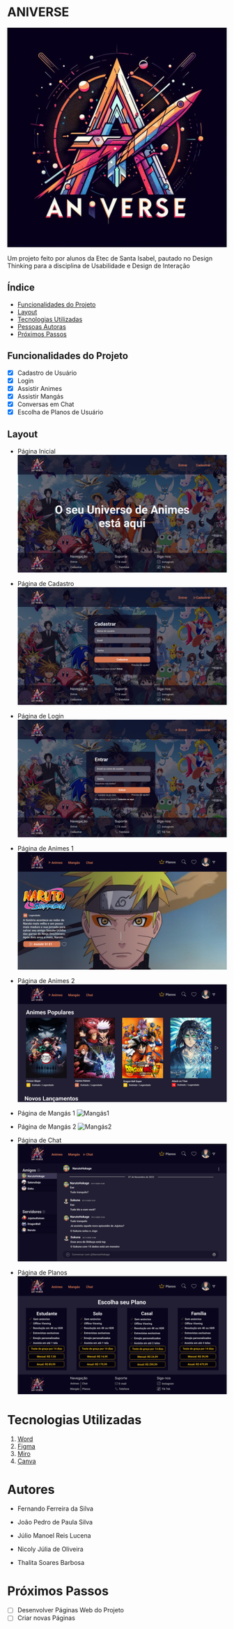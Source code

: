 # ANIVERSE
![Aniverse](./assets/aniverse.jpeg)
<p> Um projeto feito por alunos da Etec de Santa Isabel, pautado no Design Thinking para a disciplina de Usabilidade e Design de Interação </p>

## Índice
- <a href="#funcionalidades-do-projeto">Funcionalidades do Projeto </a>
- <a href="#layout"> Layout </a> 
- <a href="#tecnologias-utilizadas"> Tecnologias Utilizadas </a> 
- <a href="#pessoas-autoras"> Pessoas Autoras </a> 
- <a href="#próximos-passos"> Próximos Passos </a>

## Funcionalidades do Projeto
- [x] Cadastro de Usuário
- [x] Login
- [x] Assistir Animes
- [x] Assistir Mangás
- [x] Conversas em Chat
- [x] Escolha de Planos de Usuário

## Layout
- Página Inicial
![PaginaInicial](./Wireframes/Pag%20Inicial.png)

- Página de Cadastro
![Cadastrar](./Wireframes/Cadastrar.png)

- Página de Login
![Login](./Wireframes/Entrar.png)

- Página de Animes 1
![Animes1](./Wireframes/Animes%20-%201.png)

- Página de Animes 2
![Animes2](./Wireframes/Animes%20-%202.png)

- Página de Mangás 1
![Mangás1](./Wireframes/Mangás%20-%201.png)

- Página de Mangás 2
![Mangás2](./Wireframes/Mangás%20-%202.png)

- Página de Chat
![Chat](./Wireframes/Chat%20-%201%20.png)

- Página de Planos
![Planos](./Wireframes/Planos.png)

# Tecnologias Utilizadas
1. [Word](https://www.microsoft.com/pt-br/microsoft-365/word)
2. [Figma](https://www.figma.com/)
3. [Miro](https://miro.com/pt/)
4. [Canva](https://www.canva.com/pt_br/)

# Autores
- Fernando Ferreira da Silva

- João Pedro de Paula Silva

- Júlio Manoel Reis Lucena

- Nicoly Júlia de Oliveira

- Thalita Soares Barbosa

# Próximos Passos
- [ ] Desenvolver Páginas Web do Projeto
- [ ] Criar novas Páginas
